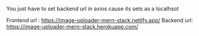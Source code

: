 You just have to set backend url in axios cause its sets as a localhsot


Frontend url : https://image-uploader-mern-stack.netlify.app/
Backend url: https://image-uploader-mern-stack.herokuapp.com/